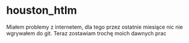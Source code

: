 # houston_htlm


Miałem problemy z internetem, dla tego przez ostatnie miesiące nic nie wgrywałem do git. Teraz zostawiam trochę moich dawnych prac
